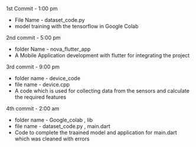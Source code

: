 1st Commit - 1:00 pm 
- File Name - dataset_code.py
- model training with the tensorflow in Google Colab

2nd commit - 5:00 pm 
- folder Name - nova_flutter_app
- A Mobile Application development with flutter for integrating the project

3rd commit - 9:00 pm
- folder name - device_code
- file name - device.cpp
- A code which is used for collecting data from the sensors and calculate the required features

4th commit - 2:00 am
- folder name - Google_colab , lib 
- file name - dataset_code.py , main.dart 
- Code to complete the traained model and application for main.dart which was cleaned with errors